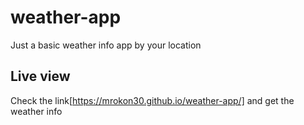 # weather-app
Just a basic weather info app by your location

## Live view
Check the link[https://mrokon30.github.io/weather-app/] and get the weather info 
